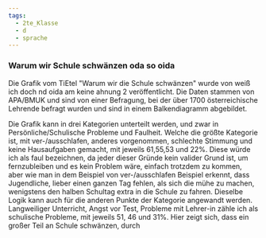 ```yaml
---
tags:
  - 2te_Klasse
  - d
  - sprache
---
```

### Warum wir Schule schwänzen oda so oida

Die Grafik vom TiEtel "Warum wir die Schule schwänzen" wurde von weiß ich doch nd oida am keine ahnung 2 veröffentlicht. Die Daten stammen von APA/BMUK und sind von einer Befragung, bei der über 1700 österreichische Lehrende befragt wurden und sind in einem Balkendiagramm abgebildet.

Die Grafik kann in drei Kategorien unterteilt werden, und zwar in Persönliche/Schulische Probleme und Faulheit. Welche die größte Kategorie ist, mit ver-/ausschlafen, anderes vorgenommen, schlechte Stimmung und keine Hausaufgaben gemacht, mit jeweils 61,55,53 und 22%. Diese würde ich als faul bezeichnen, da jeder dieser Gründe kein valider Grund ist, um fernzubleiben und es kein Problem wäre, einfach trotzdem zu kommen, aber wie man in dem Beispiel von ver-/ausschlafen Beispiel erkennt, dass Jugendliche, lieber einen ganzen Tag fehlen, als sich die mühe zu machen, wenigstens den halben Schultag extra in die Schule zu fahren. Dieselbe Logik kann auch für die anderen Punkte der Kategorie angewandt werden.
Langweiliger Unterricht, Angst vor Test, Probleme mit Lehrer-in zähle ich als schulische Probleme, mit jeweils 51, 46 und 31%. Hier zeigt sich, dass ein großer Teil an Schule schwänzen, durch 